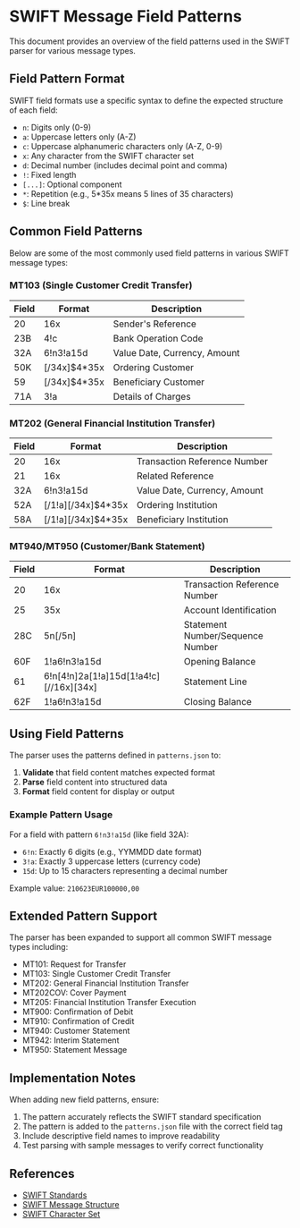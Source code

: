 # SWIFT Message Field Patterns

This document provides an overview of the field patterns used in the SWIFT parser for various message types.

## Field Pattern Format

SWIFT field formats use a specific syntax to define the expected structure of each field:

- `n`: Digits only (0-9)
- `a`: Uppercase letters only (A-Z)
- `c`: Uppercase alphanumeric characters only (A-Z, 0-9)
- `x`: Any character from the SWIFT character set
- `d`: Decimal number (includes decimal point and comma)
- `!`: Fixed length
- `[...]`: Optional component
- `*`: Repetition (e.g., 5*35x means 5 lines of 35 characters)
- `$`: Line break

## Common Field Patterns

Below are some of the most commonly used field patterns in various SWIFT message types:

### MT103 (Single Customer Credit Transfer)

| Field | Format | Description |
|-------|--------|-------------|
| 20 | 16x | Sender's Reference |
| 23B | 4!c | Bank Operation Code |
| 32A | 6!n3!a15d | Value Date, Currency, Amount |
| 50K | [/34x]$4*35x | Ordering Customer |
| 59 | [/34x]$4*35x | Beneficiary Customer |
| 71A | 3!a | Details of Charges |

### MT202 (General Financial Institution Transfer)

| Field | Format | Description |
|-------|--------|-------------|
| 20 | 16x | Transaction Reference Number |
| 21 | 16x | Related Reference |
| 32A | 6!n3!a15d | Value Date, Currency, Amount |
| 52A | [/1!a][/34x]$4*35x | Ordering Institution |
| 58A | [/1!a][/34x]$4*35x | Beneficiary Institution |

### MT940/MT950 (Customer/Bank Statement)

| Field | Format | Description |
|-------|--------|-------------|
| 20 | 16x | Transaction Reference Number |
| 25 | 35x | Account Identification |
| 28C | 5n[/5n] | Statement Number/Sequence Number |
| 60F | 1!a6!n3!a15d | Opening Balance |
| 61 | 6!n[4!n]2a[1!a]15d[1!a4!c][//16x][34x] | Statement Line |
| 62F | 1!a6!n3!a15d | Closing Balance |

## Using Field Patterns

The parser uses the patterns defined in `patterns.json` to:

1. **Validate** that field content matches expected format
2. **Parse** field content into structured data
3. **Format** field content for display or output

### Example Pattern Usage

For a field with pattern `6!n3!a15d` (like field 32A):
- `6!n`: Exactly 6 digits (e.g., YYMMDD date format)
- `3!a`: Exactly 3 uppercase letters (currency code)
- `15d`: Up to 15 characters representing a decimal number

Example value: `210623EUR100000,00`

## Extended Pattern Support

The parser has been expanded to support all common SWIFT message types including:

- MT101: Request for Transfer
- MT103: Single Customer Credit Transfer
- MT202: General Financial Institution Transfer
- MT202COV: Cover Payment
- MT205: Financial Institution Transfer Execution
- MT900: Confirmation of Debit
- MT910: Confirmation of Credit
- MT940: Customer Statement
- MT942: Interim Statement
- MT950: Statement Message

## Implementation Notes

When adding new field patterns, ensure:

1. The pattern accurately reflects the SWIFT standard specification
2. The pattern is added to the `patterns.json` file with the correct field tag
3. Include descriptive field names to improve readability
4. Test parsing with sample messages to verify correct functionality

## References

- [SWIFT Standards](https://www.swift.com/standards)
- [SWIFT Message Structure](https://www.paiementor.com/swift-message-structure/)
- [SWIFT Character Set](https://www.ibm.com/docs/en/ssfksj_7.5.0/com.ibm.mq.ref.dev.doc/q111210_.html) 